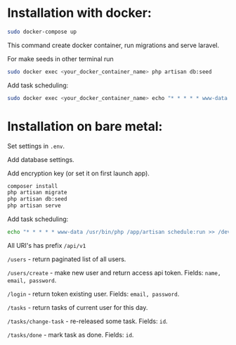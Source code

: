 # Installation with docker:
```bash
sudo docker-compose up
```
This command create docker container, run migrations and serve laravel.

For make seeds in other terminal run
```bash
sudo docker exec <your_docker_container_name> php artisan db:seed
```
Add task scheduling:
```bash
sudo docker exec <your_docker_container_name> echo "* * * * * www-data /usr/bin/php /app/artisan schedule:run >> /dev/null 2>&1" >> /etc/crontab
```

# Installation on bare metal:

Set settings in `.env`.

Add database settings.

Add encryption key (or set it on first launch app).

```bash
composer install
php artisan migrate
php artisan db:seed
php artisan serve
```
Add task scheduling:
```bash
echo "* * * * * www-data /usr/bin/php /app/artisan schedule:run >> /dev/null 2>&1" >> /etc/crontab
```


All URI's has prefix `/api/v1`

`/users` - return paginated list of all users.

`/users/create` - make new user and return access api token. Fields: `name, email, password`.

`/login` - return token existing user.  Fields: `email, password`.

`/tasks` - return tasks of current user for this day.

`/tasks/change-task` - re-released some task. Fields: `id`.

`/tasks/done` - mark task as done. Fields: `id`.

